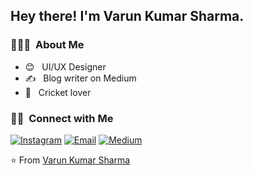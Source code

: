 <h2> Hey there! I'm Varun Kumar Sharma.</h2>

<h3> 👨🏻‍💻 &nbsp;About Me </h3>

- :blush: &nbsp; UI/UX Designer
- ✍️ &nbsp; Blog writer on Medium
- :cricket_game: &nbsp; Cricket lover

<h3> 🤝🏻 &nbsp;Connect with Me </h3>

<p align="left">
<a href="https://www.instagram.com/varunnkumarsharma/"><img alt="Instagram" src="https://img.shields.io/badge/Instagram-varunnkumarsharma-blue?style=flat-square&logo=instagram"></a>
<a href="mailto:varunnkumarsharma@gmail.com"><img alt="Email" src="https://img.shields.io/badge/Email-varunnkumarsharma@gmail.com-blue?style=flat-square&logo=gmail"></a>
<a href="https://www.medium.com/varunnkumarsharma/"><img alt="Medium" src="https://img.shields.io/badge/Medium-varunnkumarsharma-blue?style=flat-square&logo=medium"></a>
</p>

⭐️ From [Varun Kumar Sharma](https://github.com/varunnkumarsharma)
